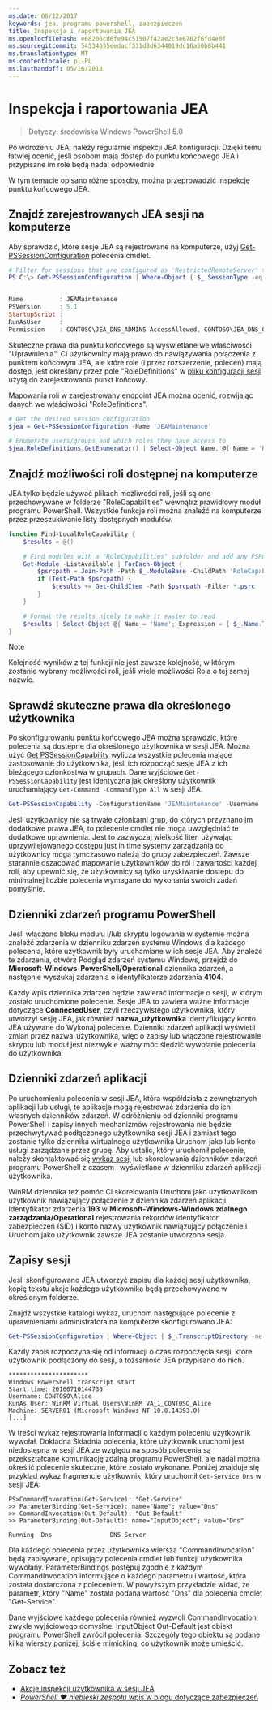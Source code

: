 ```yaml
---
ms.date: 06/12/2017
keywords: jea, programu powershell, zabezpieczeń
title: Inspekcja i raportowania JEA
ms.openlocfilehash: e68206cd6fe94c51507f42ae2c3e6702f6fd4e0f
ms.sourcegitcommit: 54534635eedacf531d8d6344019dc16a50b8b441
ms.translationtype: MT
ms.contentlocale: pl-PL
ms.lasthandoff: 05/16/2018
---
```

# <a name="auditing-and-reporting-on-jea"></a>Inspekcja i raportowania JEA

> Dotyczy: środowiska Windows PowerShell 5.0

Po wdrożeniu JEA, należy regularnie inspekcji JEA konfiguracji.
Dzięki temu łatwiej ocenić, jeśli osobom mają dostęp do punktu końcowego JEA i przypisane im role będą nadal odpowiednie.

W tym temacie opisano różne sposoby, można przeprowadzić inspekcję punktu końcowego JEA.

## <a name="find-registered-jea-sessions-on-a-machine"></a>Znajdź zarejestrowanych JEA sesji na komputerze

Aby sprawdzić, które sesje JEA są rejestrowane na komputerze, użyj [Get-PSSessionConfiguration](https://msdn.microsoft.com/powershell/reference/5.1/microsoft.powershell.core/get-pssessionconfiguration) polecenia cmdlet.

```powershell
# Filter for sessions that are configured as 'RestrictedRemoteServer' to find JEA-like session configurations
PS C:\> Get-PSSessionConfiguration | Where-Object { $_.SessionType -eq 'RestrictedRemoteServer' }


Name          : JEAMaintenance
PSVersion     : 5.1
StartupScript :
RunAsUser     :
Permission    : CONTOSO\JEA_DNS_ADMINS AccessAllowed, CONTOSO\JEA_DNS_OPERATORS AccessAllowed, CONTOSO\JEA_DNS_AUDITORS AccessAllowed
```

Skuteczne prawa dla punktu końcowego są wyświetlane we właściwości "Uprawnienia".
Ci użytkownicy mają prawo do nawiązywania połączenia z punktem końcowym JEA, ale które role (i przez rozszerzenie, poleceń) mają dostęp, jest określany przez pole "RoleDefinitions" w [pliku konfiguracji sesji](session-configurations.md) użytą do zarejestrowania punkt końcowy.

Mapowania roli w zarejestrowany endpoint JEA można ocenić, rozwijając danych we właściwości "RoleDefinitions".

```powershell
# Get the desired session configuration
$jea = Get-PSSessionConfiguration -Name 'JEAMaintenance'

# Enumerate users/groups and which roles they have access to
$jea.RoleDefinitions.GetEnumerator() | Select-Object Name, @{ Name = 'Role Capabilities'; Expression = { $_.Value.RoleCapabilities } }
```

## <a name="find-available-role-capabilities-on-the-machine"></a>Znajdź możliwości roli dostępnej na komputerze

JEA tylko będzie używać plikach możliwości roli, jeśli są one przechowywane w folderze "RoleCapabilities" wewnątrz prawidłowy moduł programu PowerShell.
Wszystkie funkcje roli można znaleźć na komputerze przez przeszukiwanie listy dostępnych modułów.

```powershell
function Find-LocalRoleCapability {
    $results = @()

    # Find modules with a "RoleCapabilities" subfolder and add any PSRC files to the result set
    Get-Module -ListAvailable | ForEach-Object {
        $psrcpath = Join-Path -Path $_.ModuleBase -ChildPath 'RoleCapabilities'
        if (Test-Path $psrcpath) {
            $results += Get-ChildItem -Path $psrcpath -Filter *.psrc
        }
    }

    # Format the results nicely to make it easier to read
    $results | Select-Object @{ Name = 'Name'; Expression = { $_.Name.TrimEnd('.psrc') }}, @{ Name = 'Path'; Expression = { $_.FullName }} | Sort-Object Name
}
```

> [!NOTE]
> Kolejność wyników z tej funkcji nie jest zawsze kolejność, w którym zostanie wybrany możliwości roli, jeśli wiele możliwości Rola o tej samej nazwie.

## <a name="check-effective-rights-for-a-specific-user"></a>Sprawdź skuteczne prawa dla określonego użytkownika

Po skonfigurowaniu punktu końcowego JEA można sprawdzić, które polecenia są dostępne dla określonego użytkownika w sesji JEA.
Można użyć [Get PSSessionCapability](https://msdn.microsoft.com/powershell/reference/5.1/microsoft.powershell.core/Get-PSSessionCapability) wylicza wszystkie polecenia mające zastosowanie do użytkownika, jeśli ich rozpocząć sesję JEA z ich bieżącego członkostwa w grupach.
Dane wyjściowe `Get-PSSessionCapability` jest identyczna jak określony użytkownik uruchamiający `Get-Command -CommandType All` w sesji JEA.

```powershell
Get-PSSessionCapability -ConfigurationName 'JEAMaintenance' -Username 'CONTOSO\Alice'
```

Jeśli użytkownicy nie są trwałe członkami grup, do których przyznano im dodatkowe prawa JEA, to polecenie cmdlet nie mogą uwzględniać te dodatkowe uprawnienia.
Jest to zazwyczaj wielkość liter, używając uprzywilejowanego dostępu just in time systemy zarządzania do użytkownicy mogą tymczasowo należą do grupy zabezpieczeń.
Zawsze starannie oszacować mapowanie użytkowników do ról i zawartości każdej roli, aby upewnić się, że użytkownicy są tylko uzyskiwanie dostępu do minimalnej liczbie polecenia wymagane do wykonania swoich zadań pomyślnie.

## <a name="powershell-event-logs"></a>Dzienniki zdarzeń programu PowerShell

Jeśli włączono bloku modułu i/lub skryptu logowania w systemie można znaleźć zdarzenia w dzienniku zdarzeń systemu Windows dla każdego polecenia, które użytkownik były uruchamiane w ich sesje JEA.
Aby znaleźć te zdarzenia, otwórz Podgląd zdarzeń systemu Windows, przejdź do **Microsoft-Windows-PowerShell/Operational** dziennika zdarzeń, a następnie wyszukaj zdarzenia o identyfikatorze zdarzenia **4104**.

Każdy wpis dziennika zdarzeń będzie zawierać informacje o sesji, w którym zostało uruchomione polecenie.
Sesje JEA to zawiera ważne informacje dotyczące **ConnectedUser**, czyli rzeczywistego użytkownika, który utworzył sesję JEA, jak również **nazwa_użytkownika** identyfikujący konto JEA używane do Wykonaj polecenie.
Dzienniki zdarzeń aplikacji wyświetli zmian przez nazwa_użytkownika, więc o zapisy lub włączone rejestrowanie skryptu lub moduł jest niezwykle ważny móc śledzić wywołanie polecenia do użytkownika.

## <a name="application-event-logs"></a>Dzienniki zdarzeń aplikacji

Po uruchomieniu polecenia w sesji JEA, która współdziała z zewnętrznych aplikacji lub usługi, te aplikacje mogą rejestrować zdarzenia do ich własnych dzienników zdarzeń.
W odróżnieniu od dzienniki programu PowerShell i zapisy innych mechanizmów rejestrowania nie będzie przechwytywać podłączonego użytkownika sesji JEA i zamiast tego zostanie tylko dziennika wirtualnego użytkownika Uruchom jako lub konto usługi zarządzane przez grupę.
Aby ustalić, który uruchomił polecenie, należy skontaktować się [wykaz sesji](#session-transcripts) lub skorelowania dzienników zdarzeń programu PowerShell z czasem i wyświetlane w dzienniku zdarzeń aplikacji użytkownika.

WinRM dziennika też pomóc Ci skorelowania Uruchom jako użytkownikom użytkownik nawiązujący połączenie z dziennika zdarzeń aplikacji.
Identyfikator zdarzenia **193** w **Microsoft-Windows-Windows zdalnego zarządzania/Operational** rejestrowania rekordów identyfikator zabezpieczeń (SID) i konto nazwy użytkownik nawiązujący połączenie i Uruchom jako użytkownik zawsze JEA zostanie utworzona sesja.

## <a name="session-transcripts"></a>Zapisy sesji

Jeśli skonfigurowano JEA utworzyć zapisu dla każdej sesji użytkownika, kopię tekstu akcje każdego użytkownika będą przechowywane w określonym folderze.

Znajdź wszystkie katalogi wykaz, uruchom następujące polecenie z uprawnieniami administratora na komputerze skonfigurowano JEA:

```powershell
Get-PSSessionConfiguration | Where-Object { $_.TranscriptDirectory -ne $null } | Format-Table Name, TranscriptDirectory
```

Każdy zapis rozpoczyna się od informacji o czas rozpoczęcia sesji, które użytkownik podłączony do sesji, a tożsamość JEA przypisano do nich.

```
**********************
Windows PowerShell transcript start
Start time: 20160710144736
Username: CONTOSO\Alice
RunAs User: WinRM Virtual Users\WinRM VA_1_CONTOSO_Alice
Machine: SERVER01 (Microsoft Windows NT 10.0.14393.0)
[...]
```

W treści wykaz rejestrowania informacji o każdym poleceniu użytkownik wywołał.
Dokładna Składnia polecenia, które użytkownik uruchomi jest niedostępna w sesji JEA ze względu na sposób polecenia są przekształcane komunikację zdalną programu PowerShell, ale nadal można określić polecenie skuteczne, które zostało wykonane.
Poniżej znajduje się przykład wykaz fragmencie użytkownik, który uruchomił `Get-Service Dns` w sesji JEA:

```
PS>CommandInvocation(Get-Service): "Get-Service"
>> ParameterBinding(Get-Service): name="Name"; value="Dns"
>> CommandInvocation(Out-Default): "Out-Default"
>> ParameterBinding(Out-Default): name="InputObject"; value="Dns"

Running  Dns                DNS Server
```

Dla każdego polecenia przez użytkownika wiersza "CommandInvocation" będą zapisywane, opisujący polecenia cmdlet lub funkcji użytkownika wywołany.
ParameterBindings postępuj zgodnie z każdym CommandInvocation informujące o każdego parametru i wartość, która została dostarczona z poleceniem.
W powyższym przykładzie widać, że parametr, który "Name" została podana wartość "Dns" dla polecenia cmdlet "Get-Service".

Dane wyjściowe każdego polecenia również wyzwoli CommandInvocation, zwykle wyjściowego domyślne.
InputObject Out-Default jest obiekt programu PowerShell zwrócił polecenia.
Szczegóły tego obiektu są podane kilka wierszy poniżej, ściśle mimicking, co użytkownik może umieścić.

## <a name="see-also"></a>Zobacz też

- [Akcje inspekcji użytkownika w sesji JEA](audit-and-report.md)
- [*PowerShell ♥ niebieski zespołu* wpis w blogu dotyczące zabezpieczeń](https://blogs.msdn.microsoft.com/powershell/2015/06/09/powershell-the-blue-team/)